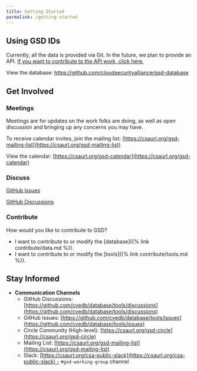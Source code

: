 ```yaml
---
title: Getting Started
permalink: /getting-started
---
```


## Using GSD IDs

Currently, all the data is provided via Git. In the future, we plan to provide an API. [If you want to contribute to the API work, click here.](https://github.com/cvedb/database/tools/labels/api)

View the database: <a href="https://github.com/cloudsecurityalliance/gsd-database" target="_blank">https://github.com/cloudsecurityalliance/gsd-database</a>

## Get Involved

### Meetings

Meetings are for updates on the work folks are doing, as well as open discussion and bringing up any concerns you may have.

To receive calendar invites, join the mailing list: [https://csaurl.org/gsd-mailing-list](https://csaurl.org/gsd-mailing-list)

View the calendar: [https://csaurl.org/gsd-calendar](https://csaurl.org/gsd-calendar)

### Discuss

[GitHub Issues](https://github.com/cvedb/database/tools/issues)

[GitHub Discussions](https://github.com/cvedb/database/tools/discussions)

### Contribute

How would you like to contribute to GSD?
* I want to contribute to or modify the [database]({% link contribute/data.md %}).
* I want to contribute to or modify the [tools]({% link contribute/tools.md %}).

## Stay Informed

- **Communication Channels**
	- GitHub Discussions: [https://github.com/cvedb/database/tools/discussions](https://github.com/cvedb/database/tools/discussions)
	- GitHub Issues: [https://github.com/cvedb/database/tools/issues](https://github.com/cvedb/database/tools/issues)
	- Circle Community (High-level): [https://csaurl.org/gsd-circle](https://csaurl.org/gsd-circle)
	- Mailing List: [https://csaurl.org/gsd-mailing-list](https://csaurl.org/gsd-mailing-list)
	- Slack: [https://csaurl.org/csa-public-slack](https://csaurl.org/csa-public-slack) - `#gsd-working-group` channel